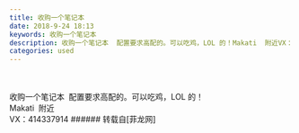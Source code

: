 ```yaml
---
title: 收购一个笔记本
date: 2018-9-24 18:13
keywords: 收购一个笔记本
description: 收购一个笔记本  配置要求高配的。可以吃鸡，LOL 的！Makati  附近VX：414337914
categories: used
---
```

<td class="t_f" id="postmessage_1873122">

<br/>
<br/>
收购一个笔记本  配置要求高配的。可以吃鸡，LOL 的！<br/>
Makati  附近<br/>
VX：414337914</td>
###### 转载自[菲龙网]